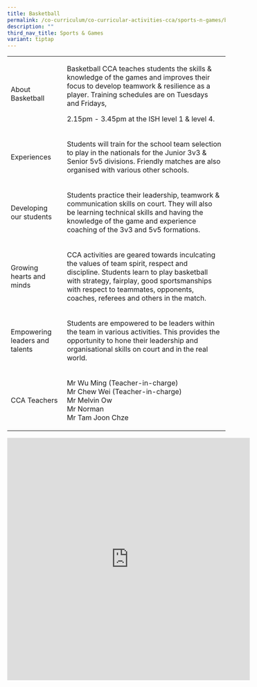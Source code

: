 ```yaml
---
title: Basketball
permalink: /co-curriculum/co-curricular-activities-cca/sports-n-games/basketball/
description: ""
third_nav_title: Sports & Games
variant: tiptap
---
```

<table style="minWidth: 50px">
<colgroup>
<col>
<col>
</colgroup>
<tbody>
<tr>
<td rowspan="1" colspan="1">
<p>About Basketball</p>
</td>
<td rowspan="1" colspan="1">
<p>Basketball CCA teaches students the skills &amp; knowledge of the games
and improves their focus to develop teamwork &amp; resilience as a player.
Training schedules are on Tuesdays and Fridays,</p>
<p>2.15pm - 3.45pm at the ISH level 1 &amp; level 4.</p>
</td>
</tr>
<tr>
<td rowspan="1" colspan="1">
<p>Experiences</p>
</td>
<td rowspan="1" colspan="1">
<p>Students will train for the school team selection to play in the nationals
for the Junior 3v3 &amp; Senior 5v5 divisions. Friendly matches are also
organised with various other schools.</p>
</td>
</tr>
<tr>
<td rowspan="1" colspan="1">
<p>Developing our students</p>
</td>
<td rowspan="1" colspan="1">
<p>Students practice their leadership, teamwork &amp; communication skills
on court. They will also be learning technical skills and having the knowledge
of the game and experience coaching of the 3v3 and 5v5 formations.</p>
</td>
</tr>
<tr>
<td rowspan="1" colspan="1">
<p>Growing hearts and minds</p>
</td>
<td rowspan="1" colspan="1">
<p>CCA activities are geared towards inculcating the values of team spirit,
respect and discipline. Students learn to play basketball with strategy,
fairplay, good sportsmanships with respect to teammates, opponents, coaches,
referees and others in the match.</p>
</td>
</tr>
<tr>
<td rowspan="1" colspan="1">
<p>Empowering leaders and talents</p>
</td>
<td rowspan="1" colspan="1">
<p>Students are empowered to be leaders within the team in various activities.
This provides the opportunity to hone their leadership and organisational
skills on court and in the real world.
<br>
</p>
</td>
</tr>
<tr>
<td rowspan="1" colspan="1">
<p>CCA Teachers</p>
</td>
<td rowspan="1" colspan="1">
<p>Mr Wu Ming (Teacher-in-charge)
<br>Mr Chew Wei (Teacher-in-charge)
<br>Mr Melvin Ow
<br>Mr Norman
<br>Mr Tam Joon Chze</p>
</td>
</tr>
</tbody>
</table>
<div class="iframe-wrapper">
<iframe height="560" width="560" allowfullscreen="true" frameborder="0" src="https://docs.google.com/presentation/d/e/2PACX-1vTiuRuSI7Lozo87lmhQIByVJkTJb53zuXl92-DoCPVAqF3jMyH3xoz3KOXlnNTGRShE35uieAC0qmzK/embed?start=true&amp;loop=true&amp;delayms=3000"></iframe>
</div>
<p></p>